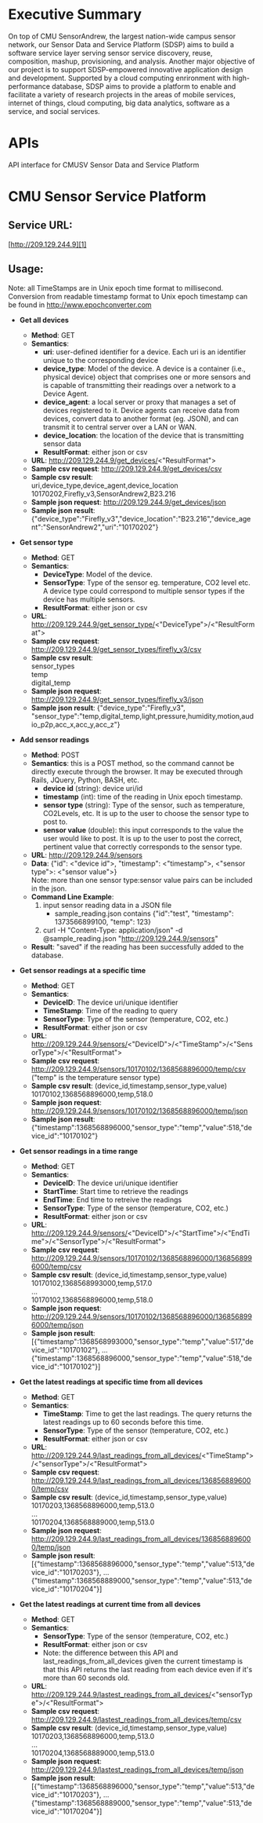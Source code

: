 Executive Summary
=================
On top of CMU SensorAndrew, the largest nation-wide campus sensor network, our Sensor Data and Service Platform (SDSP) 
aims to build a software service layer serving sensor service discovery, reuse, composition, mashup, provisioning, and 
analysis. Another major objective of our project is to support SDSP-empowered innovative application design and 
development. Supported by a cloud computing enrironment with high-performance database, SDSP aims to provide a platform 
to enable and facilitate a variety of research projects in the areas of mobile services, internet of things, 
cloud computing, big data analytics, software as a service, and social services.

APIs
====
API interface for CMUSV Sensor Data and Service Platform

CMU Sensor Service Platform
============

Service URL:
--------

[http://209.129.244.9][1]

Usage:
------

Note: all TimeStamps are in Unix epoch time format to millisecond. Conversion from readable timestamp format to Unix epoch timestamp can be found in http://www.epochconverter.com

- **Get all devices**
    - **Method**: GET
    - **Semantics**:
        - **uri**: user-defined identifier for a device. Each uri is an identifier unique to the corresponding device
        - **device_type**: Model of the device. A device is a container (i.e., physical device) object that comprises one or more sensors and is capable of transmitting their readings over a network to a Device Agent.
        - **device_agent**: a local server or proxy that manages a set of devices registered to it. Device agents can receive data from devices, convert data to another format (eg. JSON), and can transmit it to central server over a LAN or WAN. 
        - **device_location**: the location of the device that is transmitting sensor data 
        - **ResultFormat**: either json or csv
    - **URL**: http://209.129.244.9/get_devices/<"ResultFormat">
    - **Sample csv request**: http://209.129.244.9/get_devices/csv
    - **Sample csv result**: <br/>
        uri,device_type,device_agent,device_location <br/>
        10170202,Firefly_v3,SensorAndrew2,B23.216
    - **Sample json request**: http://209.129.244.9/get_devices/json
    - **Sample json result**: {"device_type":"Firefly_v3","device_location":"B23.216","device_agent":"SensorAndrew2","uri":"10170202"}

- **Get sensor type**
    - **Method**: GET
    - **Semantics**:        
        - **DeviceType**: Model of the device.
        - **SensorType**: Type of the sensor eg. temperature, CO2 level etc. A device type could correspond to multiple sensor types if the device has multiple sensors.
        - **ResultFormat**: either json or csv
    - **URL**: http://209.129.244.9/get_sensor_type/<"DeviceType">/<"ResultFormat">
    - **Sample csv request**: http://209.129.244.9/get_sensor_types/firefly_v3/csv
    - **Sample csv result**: <br/>
        sensor_types<br/>
        temp<br/>
        digital_temp
    - **Sample json request**: http://209.129.244.9/get_sensor_types/firefly_v3/json        
    - **Sample json result**: {"device_type":"Firefly_v3", "sensor_type":"temp,digital_temp,light,pressure,humidity,motion,audio_p2p,acc_x,acc_y,acc_z"}


- **Add sensor readings**
    - **Method**: POST
    - **Semantics**: this is a POST method, so the command cannot be directly execute through the browser.  It may be executed through Rails, JQuery, Python, BASH, etc.
        - **device id** (string): device uri/id
        - **timestamp** (int): time of the reading in Unix epoch timestamp. 
        - **sensor type** (string): Type of the sensor, such as temperature, CO2Levels, etc. It is up to the user to choose the sensor type to post to.
        - **sensor value** (double): this input corresponds to the value the user would like to post. It is up to the user to post the correct, pertinent value that correctly corresponds to the sensor type.
    - **URL**: http://209.129.244.9/sensors
    - **Data**: {"id": <"device id">, "timestamp": <"timestamp">, <"sensor type">: <"sensor value">} 
        <br/> Note: more than one sensor type:sensor value pairs can be included in the json.   
    - **Command Line Example**: 
        1. input sensor reading data in a JSON file
            - sample_reading.json contains {"id":"test", "timestamp": 1373566899100, "temp": 123}
        2. curl -H "Content-Type: application/json" -d @sample_reading.json "http://209.129.244.9/sensors"
    - **Result**: "saved" if the reading has been successfully added to the database.

- **Get sensor readings at a specific time**
    - **Method**: GET
    - **Semantics**: 
        - **DeviceID**: The device uri/unique identifier
        - **TimeStamp**: Time of the reading to query
        - **SensorType**: Type of the sensor (temperature, CO2, etc.)
        - **ResultFormat**: either json or csv
    - **URL**: http://209.129.244.9/sensors/<"DeviceID">/<"TimeStamp">/<"SensorType">/<"ResultFormat">
    - **Sample csv request**: http://209.129.244.9/sensors/10170102/1368568896000/temp/csv<br/>("temp" is the temperature sensor type)
    - **Sample csv result**: (device_id,timestamp,sensor_type,value) </br>10170102,1368568896000,temp,518.0
    - **Sample json request**: http://209.129.244.9/sensors/10170102/1368568896000/temp/json
    - **Sample json result**: {"timestamp":1368568896000,"sensor_type":"temp","value":518,"device_id":"10170102"}

- **Get sensor readings in a time range**
    - **Method**: GET
    - **Semantics**:
        - **DeviceID**: The device uri/unique identifier
        - **StartTime**: Start time to retrieve the readings
        - **EndTime**: End time to retreive the readings
        - **SensorType**: Type of the sensor (temperature, CO2, etc.)
        - **ResultFormat**: either json or csv
    - **URL**: http://209.129.244.9/sensors/<"DeviceID">/<"StartTime">/<"EndTime">/<"SensorType">/<"ResultFormat">
    - **Sample csv request**: http://209.129.244.9/sensors/10170102/1368568896000/1368568996000/temp/csv
    - **Sample csv result**: (device_id,timestamp,sensor_type,value)<br/>
        10170102,1368568993000,temp,517.0 <br/>
        ... <br/>
        10170102,1368568896000,temp,518.0
    - **Sample json request**: http://209.129.244.9/sensors/10170102/1368568896000/1368568996000/temp/json
    - **Sample json result**: <br/>
        [{"timestamp":1368568993000,"sensor_type":"temp","value":517,"device_id":"10170102"},
        ... <br/>
        {"timestamp":1368568896000,"sensor_type":"temp","value":518,"device_id":"10170102"}]

- **Get the latest readings at specific time from all devices**
    - **Method**: GET
    - **Semantics**:
        - **TimeStamp**: Time to get the last readings. The query returns the latest readings up to 60 seconds before this time.
        - **SensorType**: Type of the sensor (temperature, CO2, etc.)
        - **ResultFormat**: either json or csv
    - **URL**: http://209.129.244.9/last_readings_from_all_devices/<"TimeStamp">/<"sensorType">/<"ResultFormat">
    - **Sample csv request**: http://209.129.244.9/last_readings_from_all_devices/1368568896000/temp/csv
    - **Sample csv result**: (device_id,timestamp,sensor_type,value) </br>
        10170203,1368568896000,temp,513.0 <br/>
        ... <br/>
        10170204,1368568889000,temp,513.0
    - **Sample json request**: http://209.129.244.9/last_readings_from_all_devices/1368568896000/temp/json
    - **Sample json result**: <br/>
        [{"timestamp":1368568896000,"sensor_type":"temp","value":513,"device_id":"10170203"},
        ... <br/>
        {"timestamp":1368568889000,"sensor_type":"temp","value":513,"device_id":"10170204"}]


- **Get the latest readings at current time from all devices**
    - **Method**: GET
    - **Semantics**:
        - **SensorType**: Type of the sensor (temperature, CO2, etc.)
        - **ResultFormat**: either json or csv
        - Note: the difference between this API and last_readings_from_all_devices given the current timestamp is that this API returns the last reading from each device even if it's more than 60 seconds old.
    - **URL**: http://209.129.244.9/lastest_readings_from_all_devices/<"sensorType">/<"ResultFormat">
    - **Sample csv request**: http://209.129.244.9/lastest_readings_from_all_devices/temp/csv     
    - **Sample csv result**: (device_id,timestamp,sensor_type,value) </br>
        10170203,1368568896000,temp,513.0 <br/>
        ... <br/>
        10170204,1368568889000,temp,513.0
    - **Sample json request**: http://209.129.244.9/lastest_readings_from_all_devices/temp/json
    - **Sample json result**: <br/>
        [{"timestamp":1368568896000,"sensor_type":"temp","value":513,"device_id":"10170203"},
        ... <br/>
        {"timestamp":1368568889000,"sensor_type":"temp","value":513,"device_id":"10170204"}]



[1]: http://209.129.244.9/ "heroku"

